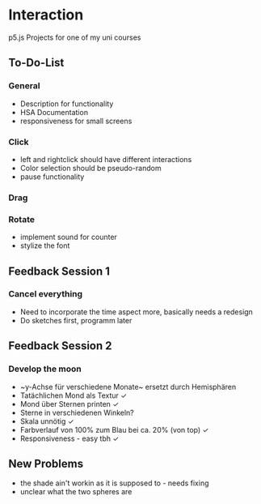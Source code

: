 # Interaction

p5.js Projects for one of my uni courses

## To-Do-List

### General

- Description for functionality
- HSA Documentation
- responsiveness for small screens
### Click

- left and rightclick should have different interactions
- Color selection should be pseudo-random
- pause functionality

### Drag

### Rotate

- implement sound for counter
- stylize the font


## Feedback Session 1

### Cancel everything
- Need to incorporate the time aspect more, basically needs a redesign
- Do sketches first, programm later

## Feedback Session 2

### Develop the moon
- ~y-Achse für verschiedene Monate~ ersetzt durch Hemisphären
- Tatächlichen Mond als Textur ✓
- Mond über Sternen printen ✓
- Sterne in verschiedenen Winkeln? 
- Skala unnötig ✓
- Farbverlauf von 100% zum Blau bei ca. 20% (von top) ✓
- Responsiveness - easy tbh ✓

## New Problems
- the shade ain't workin as it is supposed to - needs fixing
- unclear what the two spheres are